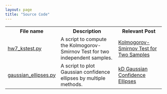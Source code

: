 ```yaml
---
layout: page
title: "Source Code"
---
```


<div id="source_code_table_div">
<table id="source_code_table">
<tr>
  <th>File name</th>
  <th>Description</th>
  <th>Relevant Post</th>
</tr>

<tr>
  <td> <a href="https://github.com/broesler/18.650-Fundamentals-of-Statistics/blob/master/hw7/hw7_kstest.py">hw7_kstest.py</a> </td>
  <td> A script to compute the Kolmogorov-Smirnov Test for two independent samples. </td>
  <td> <a href="{% post_url 2021-02-03-ks2samp %}">Kolmogorov-Smirnov Test for Two Samples</a> </td> 
</tr>

<tr>
  <td> <a href=" https://github.com/broesler/stats_rethinking/blob/master/ch14/gaussian_ellipses.py">gaussian_ellipses.py</a> </td>
  <td> A script to plot Gaussian confidence ellipses by multiple methods. </td>
  <td> <a href="{% post_url 2024-02-23-conf_ellipse %}">kD Gaussian Confidence Ellipses</a> </td> 
</tr>

</table>
</div>
